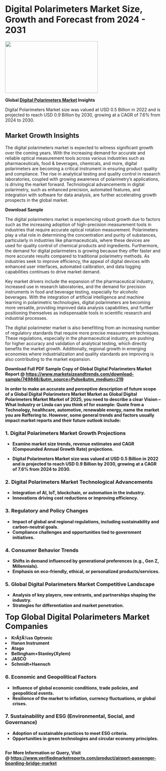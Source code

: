 <H1>Digital Polarimeters Market Size, Growth and Forecast from 2024 - 2031</H1><img class="aligncenter size-medium wp-image-584254" src="https://thirdeyenews.in/wp-content/uploads/2024/09/Global-Market-Research-300x168.jpeg" alt="" width="300" height="168" /><p><strong>Global&nbsp;<a href="https://www.marketsizeandtrends.com/download-sample/749848/&amp;utm_source=Pulse&amp;utm_medium=219">Digital Polarimeters Market</a> Insights</strong></p><p>Digital Polarimeters Market size was valued at USD 0.5 Billion in 2022 and is projected to reach USD 0.9 Billion by 2030, growing at a CAGR of 7.6% from 2024 to 2030.</p><p><h2>Market Growth Insights</h2> <p>The digital polarimeters market is expected to witness significant growth over the coming years. With the increasing demand for accurate and reliable optical measurement tools across various industries such as pharmaceuticals, food & beverages, chemicals, and more, digital polarimeters are becoming a critical instrument in ensuring product quality and compliance. The rise in analytical testing and quality control in research laboratories, coupled with growing awareness of polarimetry’s applications, is driving the market forward. Technological advancements in digital polarimetry, such as enhanced precision, automated features, and integration with software for data analysis, are further accelerating growth prospects in the global market.</p> <p><strong>Download Sample</strong></p> <p>The digital polarimeters market is experiencing robust growth due to factors such as the increasing adoption of high-precision measurement tools in industries that require accurate optical rotation measurement. Polarimeters play a vital role in determining the concentration and purity of substances, particularly in industries like pharmaceuticals, where these devices are used for quality control of chemical products and ingredients. Furthermore, the demand for digital polarimeters is growing because they offer faster and more accurate results compared to traditional polarimetry methods. As industries seek to improve efficiency, the appeal of digital devices with enhanced user interfaces, automated calibration, and data logging capabilities continues to drive market demand.</p> <p>Key market drivers include the expansion of the pharmaceutical industry, increased use in research laboratories, and the demand for precision instruments in food and beverage testing, especially for alcoholic beverages. With the integration of artificial intelligence and machine learning in polarimetric technologies, digital polarimeters are becoming more versatile, providing improved data analysis capabilities, and further positioning themselves as indispensable tools in scientific research and industrial processes.</p> <p>The digital polarimeter market is also benefitting from an increasing number of regulatory standards that require more precise measurement techniques. These regulations, especially in the pharmaceutical industry, are pushing for higher accuracy and validation of analytical testing, which directly benefits the market growth. Additionally, regional growth in emerging economies where industrialization and quality standards are improving is also contributing to the market expansion.</p> <p><strong></p><p><span class=""><strong>Download Full PDF Sample Copy of Global Digital Polarimeters Market Report</strong> @ <a href="https://www.marketsizeandtrends.com/download-sample/749848/&amp;utm_source=Pulse&amp;utm_medium=219" target="_blank">https://www.marketsizeandtrends.com/download-sample/749848/&amp;utm_source=Pulse&amp;utm_medium=219</a></span></p><p>In order to make an accurate and perceptive description of future scope of a Global&nbsp;Digital Polarimeters Market Market as Global&nbsp;Digital Polarimeters Market Market of 2025, you need to describe a clear Vision &ndash; What Industry or Linda can you think of for example: Quote from a Technology, healthcare, automotive, renewable energy, name the market you are Reffering to. However, some general trends and factors usually impact market reports and their future outlook include:</p><h3>1.&nbsp;<strong>Digital Polarimeters Market Growth Projections</strong></h3><ul><li>Examine market size trends, revenue estimates and CAGR (Compounded Annual Growth Rate) projections.</li><li><p>Digital Polarimeters Market size was valued at USD 0.5 Billion in 2022 and is projected to reach USD 0.9 Billion by 2030, growing at a CAGR of 7.6% from 2024 to 2030.</p></li></ul><h3>2.&nbsp;<strong>Digital Polarimeters Market Technological Advancements</strong></h3><ul><li>Integration of AI, IoT, blockchain, or automation in the industry.</li><li>Innovations driving cost reductions or improving efficiency.</li></ul><h3>3.&nbsp;<strong>Regulatory and Policy Changes</strong></h3><ul><li>Impact of global and regional regulations, including sustainability and carbon-neutral goals.</li><li>Compliance challenges and opportunities tied to government initiatives.</li></ul><h3>4.&nbsp;<strong>Consumer Behavior Trends</strong></h3><ul><li>Shifts in demand influenced by generational preferences (e.g., Gen Z, Millennials).</li><li>Emphasis on eco-friendly, ethical, or personalized products/services.</li></ul><h3>5.&nbsp;<strong>Global Digital Polarimeters Market Competitive Landscape</strong></h3><ul><li>Analysis of key players, new entrants, and partnerships shaping the industry.</li><li>Strategies for differentiation and market penetration.</li></ul><p data-pm-slice="1 1 []"><span style="color: inherit; font-family: inherit; font-size: 25px;">Top Global Digital Polarimeters Market Companies</span></p><div class="" data-test-id=""><p><li>KrÃƒÂ¼ss Optronic</li><li> Hanon Instrument</li><li> Atago</li><li> Bellingham+Stanley(Xylem)</li><li> JASCO</li><li> Schmidt+Haensch</li></p></div><h3>6.&nbsp;<strong>Economic and Geopolitical Factors</strong></h3><ul><li>Influence of global economic conditions, trade policies, and geopolitical events.</li><li>Resilience of the market to inflation, currency fluctuations, or global crises.</li></ul><h3>7.&nbsp;<strong>Sustainability and ESG (Environmental, Social, and Governance)</strong></h3><ul><li>Adoption of sustainable practices to meet ESG criteria.</li><li>Opportunities in green technologies and circular economy principles.</li></ul><h2><strong style="font-size: 14px;">For More Information or Query, Visit @&nbsp;</strong><a style="background-color: #ffffff; font-size: 14px;" href="https://www.marketsizeandtrends.com/report/digital-polarimeters-market/" target="_blank">https://www.verifiedmarketreports.com/product/airport-passenger-boarding-bridge-market</a></h2>
